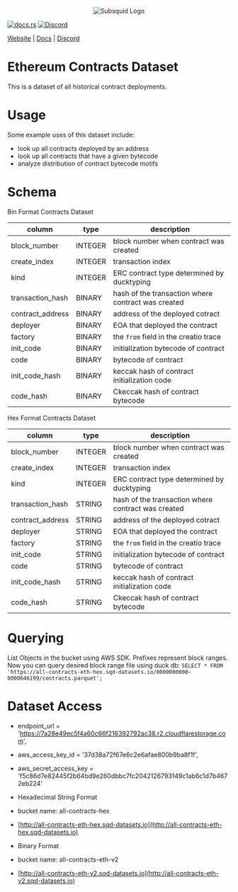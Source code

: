 <p align="center">
<picture>
    <source srcset="https://uploads-ssl.webflow.com/63b5a9958fccedcf67d716ac/64662df3a5a568fd99e3600c_Squid_Pose_1_White-transparent-slim%201.png" media="(prefers-color-scheme: dark)">
    <img src="https://uploads-ssl.webflow.com/63b5a9958fccedcf67d716ac/64662df3a5a568fd99e3600c_Squid_Pose_1_White-transparent-slim%201.png" alt="Subsquid Logo">
</picture>
</p>

[![docs.rs](https://docs.rs/leptos/badge.svg)](https://docs.subsquid.io/)
[![Discord](https://img.shields.io/discord/1031524867910148188?color=%237289DA&label=discord)](https://discord.gg/subsquid)

[Website](https://subsquid.io) | [Docs](https://docs.rs/leptos/badge.svg) | [Discord](https://discord.gg/subsquid)

# Ethereum Contracts Dataset

This is a dataset of all historical contract deployments.

# Usage

Some example uses of this dataset include:

- look up all contracts deployed by an address
- look up all contracts that have a given bytecode
- analyze distribution of contract bytecode motifs

# Schema

Bin Format Contracts Dataset

| column           | type    | description                                        |
| ---------------- | ------- | -------------------------------------------------- |
| block_number     | INTEGER | block number when contract was created             |
| create_index     | INTEGER | transaction index                                  |
| kind             | INTEGER | ERC contract type determined by ducktyping         |
| transaction_hash | BINARY  | hash of the transaction where contract was created |
| contract_address | BINARY  | address of the deployed cotract                    |
| deployer         | BINARY  | EOA that deployed the contract                     |
| factory          | BINARY  | the `from` field in the creatio trace              |
| init_code        | BINARY  | initialization bytecode of contract                |
| code             | BINARY  | bytecode of contract                               |
| init_code_hash   | BINARY  | keccak hash of contract initialization code        |
| code_hash        | BINARY  | Ckeccak hash of contract bytecode                  |

Hex Format Contracts Dataset

| column           | type    | description                                        |
| ---------------- | ------- | -------------------------------------------------- |
| block_number     | INTEGER | block number when contract was created             |
| create_index     | INTEGER | transaction index                                  |
| kind             | INTEGER | ERC contract type determined by ducktyping         |
| transaction_hash | STRING  | hash of the transaction where contract was created |
| contract_address | STRING  | address of the deployed cotract                    |
| deployer         | STRING  | EOA that deployed the contract                     |
| factory          | STRING  | the `from` field in the creatio trace              |
| init_code        | STRING  | initialization bytecode of contract                |
| code             | STRING  | bytecode of contract                               |
| init_code_hash   | STRING  | keccak hash of contract initialization code        |
| code_hash        | STRING  | Ckeccak hash of contract bytecode                  |

# Querying

List Objects in the bucket using AWS SDK. Prefixes represent block ranges.
Now you can query desired block range file using duck db:
`SELECT * FROM 'https://all-contracts-eth-hex.sqd-datasets.io/0000000000-0000646199/contracts.parquet';`

# Dataset Access

- endpoint_url = 'https://7a28e49ec5f4a60c66f216392792ac38.r2.cloudflarestorage.com',
- aws_access_key_id = '37d38a72f67e6c2e6afae800b9ba8f1f',
- aws_secret_access_key = 'f5c86d7e82445f2b64bd9e260dbbc7fc2042126793149c1ab6c1d7b4672eb224'

- Hexadecimal String Format
- bucket name: all-contracts-hex
- [http://all-contracts-eth-hex.sqd-datasets.io](http://all-contracts-eth-hex.sqd-datasets.io)

- Binary Format
- bucket name: all-contracts-eth-v2
- [http://all-contracts-eth-v2.sqd-datasets.io](http://all-contracts-eth-v2.sqd-datasets.io)
